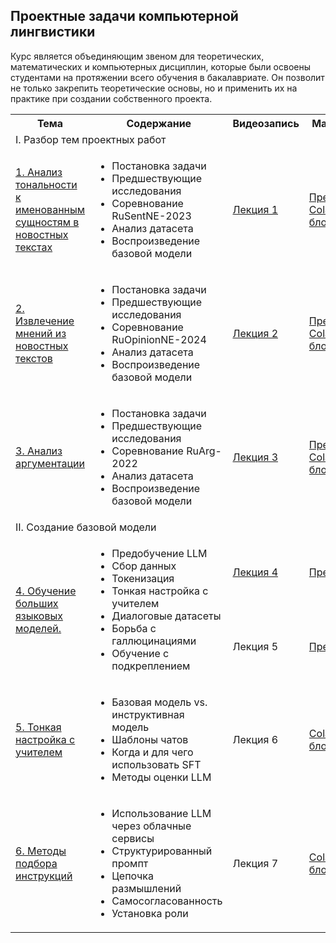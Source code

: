 ## Проектные задачи компьютерной лингвистики

Курс является объединяющим звеном для теоретических, математических и компьютерных дисциплин, которые были освоены студентами на протяжении всего обучения в бакалавриате. Он позволит не только закрепить теоретические основы, но и применить их на практике при создании собственного проекта.

<!DOCTYPE html>
<html>
<table>
  <tr>
    <th>Тема</th>
    <th>Содержание</th>
    <th>Видеозапись</th>
    <th>Материалы</th>
  </tr>
  <tr>
    <td colspan="4">I. Разбор тем проектных работ</td>
    </tr>
  <tr>
  <td><a href="https://github.com/Xeanst/project_course/tree/main/1_RuSentNE">1. Анализ тональности к именованным сущностям в новостных текстах</a></td>
      <td><ul>
  <li>Постановка задачи</li>
  <li>Предшествующие исследования</li>
  <li>Соревнование RuSentNE-2023</li>
  <li>Анализ датасета</li>
  <li>Воспроизведение базовой модели</li>
</ul>  </td>
    <td><a href="https://teach-in.ru/lecture/2025-04-09-Studenikina">Лекция 1</a></td>
    <td><a href="https://github.com/Xeanst/project_course/blob/main/1_RuSentNE/RuSentNE-2023.pdf">Презентация</a><br/>
      <a href="https://github.com/Xeanst/project_course/blob/main/1_RuSentNE/RuSentNE-2023.ipynb">Colab-блокнот</a></td>
   </tr>
    <tr>
  <td><a href="https://github.com/Xeanst/project_course/tree/main/2_RuOpinionNE">2. Извлечение мнений из новостных текстов</a></td>
      <td><ul>
  <li>Постановка задачи</li>
  <li>Предшествующие исследования</li>
  <li>Соревнование RuOpinionNE-2024</li>
  <li>Анализ датасета</li>
  <li>Воспроизведение базовой модели</li>
</ul>  </td>
    <td><a href="https://teach-in.ru/lecture/2025-04-11-Studenikina">Лекция 2</a></td>
    <td><a href="https://github.com/Xeanst/project_course/blob/main/2_RuOpinionNE/RuOpinionNE-2024.pdf">Презентация</a><br/>
      <a href="https://github.com/Xeanst/project_course/blob/main/2_RuOpinionNE/RuOpinionNE-2024.ipynb">Colab-блокнот</a></td>
   </tr>
  <tr>
  <td><a href="https://github.com/Xeanst/project_course/tree/main/3_RuArg">3. Анализ аргументации</a></td>
      <td><ul>
  <li>Постановка задачи</li>
  <li>Предшествующие исследования</li>
  <li>Соревнование RuArg-2022</li>
  <li>Анализ датасета</li>
  <li>Воспроизведение базовой модели</li>
</ul>  </td>
    <td><a href="https://teach-in.ru/lecture/2025-04-16-Studenikina">Лекция 3</a></td>
    <td><a href="https://github.com/Xeanst/project_course/blob/main/3_RuArg/RuArg-2022.pdf">Презентация</a><br/>
      <a href="https://github.com/Xeanst/project_course/blob/main/3_RuArg/RuArg-2022.ipynb">Colab-блокнот</a></td>
   </tr>
  <tr>
    <td colspan="4">II. Создание базовой модели</td>
    </tr>
   <tr>
  <td rowspan="2"><a href="https://github.com/Xeanst/project_course/tree/main/4_LLM_training">4. Обучение больших языковых моделей.</a></td>
      <td rowspan="2"><ul>
  <li>Предобучение LLM</li>
  <li>Сбор данных</li>
  <li>Токенизация</li>
  <li>Тонкая настройка с учителем</li>
  <li>Диалоговые датасеты</li>
  <li>Борьба с галлюцинациями</li>
  <li>Обучение с подкреплением</li>
</ul>  </td>
    <td><a href="https://teach-in.ru/lecture/2025-04-23-Studenikina">Лекция 4</a></td>
    <td><a href="https://github.com/Xeanst/project_course/blob/main/4_LLM_training/LLM%20training%201.pdf">Презентация</a><br/>
   </tr>
  <tr>
    <td>Лекция 5</td>
    <td><a href="https://github.com/Xeanst/project_course/blob/main/4_LLM_training/LLM%20training%202.pdf">Презентация</a><br/>
   </tr>
    <tr>
  <td><a href="https://github.com/Xeanst/project_course/tree/main/5_Supervised_Fine-Tuning">5. Тонкая настройка с учителем</a></td>
      <td><ul>
  <li>Базовая модель vs. инструктивная модель</li>
  <li>Шаблоны чатов</li>
  <li>Когда и для чего использовать SFT</li>
  <li>Методы оценки LLM</li>
</ul>  </td>
    <td>Лекция 6</td>
    <td><a href="https://github.com/Xeanst/project_course/blob/main/5_Supervised_Fine-Tuning/Supervised%20Fine-Tuning.ipynb">Colab-блокнот</a></td>
   </tr>
   <tr>
  <td><a href="https://github.com/Xeanst/project_course/tree/main/6_LLM_prompting">6. Методы подбора инструкций</a></td>
      <td><ul>
  <li>Использование LLM через облачные сервисы</li>
  <li>Структурированный промпт</li>
  <li>Цепочка размышлений</li>
  <li>Самосогласованность</li>
  <li>Установка роли</li>
</ul>  </td>
    <td>Лекция 7</td>
    <td><a href="https://github.com/Xeanst/project_course/blob/main/6_LLM_prompting/LLM%20prompting.ipynb">Colab-блокнот</a></td>
   </tr>
</table>
</html>

